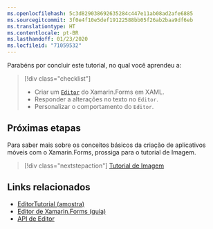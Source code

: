 ```yaml
---
ms.openlocfilehash: 5c3d829038692635284c447e11ab08ad2afe6885
ms.sourcegitcommit: 3f0e4f10e5def19122588bb05f26ab2baa9df6eb
ms.translationtype: HT
ms.contentlocale: pt-BR
ms.lasthandoff: 01/23/2020
ms.locfileid: "71059532"
---
```

Parabéns por concluir este tutorial, no qual você aprendeu a:

> [!div class="checklist"]
>
> - Criar um [`Editor`](xref:Xamarin.Forms.Editor) do Xamarin.Forms em XAML.
> - Responder a alterações no texto no `Editor`.
> - Personalizar o comportamento do `Editor`.

## <a name="next-steps"></a>Próximas etapas

Para saber mais sobre os conceitos básicos da criação de aplicativos móveis com o Xamarin.Forms, prossiga para o tutorial de Imagem.

> [!div class="nextstepaction"]
> [Tutorial de Imagem](~/get-started/tutorials/image/index.yml)

## <a name="related-links"></a>Links relacionados

- [EditorTutorial (amostra)](https://docs.microsoft.com/samples/xamarin/xamarin-forms-samples/getstarted-tutorials-editortutorial/)
- [Editor de Xamarin.Forms (guia)](~/xamarin-forms/user-interface/text/editor.md)
- [API de Editor](xref:Xamarin.Forms.Editor)
